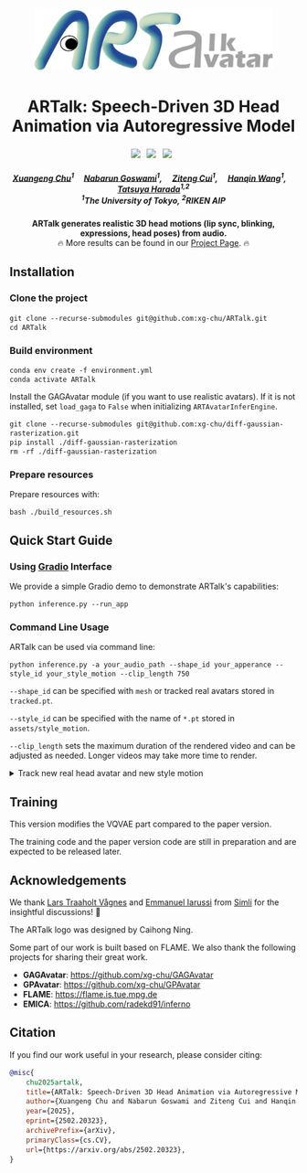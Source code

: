 <h1 align="center"><b><img src="./assets/artalk_logo.png" width="420"/></b></h1>
<h1 align="center"><b>ARTalk: Speech-Driven 3D Head Animation via Autoregressive Model</b></h1>
<h3 align="center">
    <a href='https://arxiv.org/abs/2502.20323'><img src='https://img.shields.io/badge/ArXiv-PDF-red'></a> &nbsp; 
    <a href='https://xg-chu.site/project_artalk/'><img src='https://img.shields.io/badge/Project-Page-blue'></a> &nbsp; 
    <!-- <a href='https://www.youtube.com/watch?v=9244ZgOl4Xk'><img src='https://img.shields.io/badge/Youtube-Video-red'></a> &nbsp;  -->
    <a href='https://github.com/xg-chu/GAGAvatar/'><img src='https://img.shields.io/badge/GAGAvatar-Code-purple'></a> &nbsp; 
</h3>

<h5 align="center">
    <a href="https://xg-chu.site">Xuangeng Chu</a><sup>1</sup>&emsp;
    <a href="https://naba89.github.io">Nabarun Goswami</a><sup>1</sup>,</span>&emsp;
    <a href="https://cuiziteng.github.io">Ziteng Cui</a><sup>1</sup>,</span>&emsp;
    <a href="https://openreview.net/profile?id=~Hanqin_Wang1">Hanqin Wang</a><sup>1</sup>,</span>&emsp;
    <a href="https://www.mi.t.u-tokyo.ac.jp/harada/">Tatsuya Harada</a><sup>1,2</sup>
    <br>
    <sup>1</sup>The University of Tokyo,
    <sup>2</sup>RIKEN AIP
</h5>

<div align="center"> 
    <!-- <div align="center"> 
        <b><img src="./demos/teaser.gif" alt="drawing" width="960"/></b>
    </div> -->
    <b>
        ARTalk generates realistic 3D head motions (lip sync, blinking, expressions, head poses) from audio.
    </b>
    <br>
        🔥 More results can be found in our <a href="https://xg-chu.site/project_artalk/">Project Page</a>. 🔥
</div>

<!-- ## TO DO
We are now preparing the <b>pre-trained model and quick start materials</b> and will release it within a week. -->

## Installation
### Clone the project
```
git clone --recurse-submodules git@github.com:xg-chu/ARTalk.git
cd ARTalk
```

### Build environment

```
conda env create -f environment.yml
conda activate ARTalk
```

Install the GAGAvatar module (if you want to use realistic avatars). If it is not installed, set `load_gaga` to `False` when initializing `ARTAvatarInferEngine`.

```
git clone --recurse-submodules git@github.com:xg-chu/diff-gaussian-rasterization.git
pip install ./diff-gaussian-rasterization
rm -rf ./diff-gaussian-rasterization
```

### Prepare resources
Prepare resources with:
```
bash ./build_resources.sh
```

## Quick Start Guide
### Using <a href="https://github.com/gradio-app/gradio">Gradio</a> Interface

We provide a simple Gradio demo to demonstrate ARTalk's capabilities:
```
python inference.py --run_app
```

### Command Line Usage

ARTalk can be used via command line:
```
python inference.py -a your_audio_path --shape_id your_apperance --style_id your_style_motion --clip_length 750
```
`--shape_id` can be specified with `mesh` or tracked real avatars stored in `tracked.pt`.

`--style_id` can be specified with the name of `*.pt` stored in `assets/style_motion`.

`--clip_length` sets the maximum duration of the rendered video and can be adjusted as needed. Longer videos may take more time to render.

<details>
<summary><span>Track new real head avatar and new style motion</span></summary>

The file `tracked.pt` is generated using <a href="https://github.com/xg-chu/GAGAvatar/blob/main/inference.py">`GAGAvatar/inference.py`</a>. Here I've included several examples of tracked avatars for quick testing.

The style motion is tracked with EMICA module in <a href="https://github.com/xg-chu/GAGAvatar_track">`GAGAvatar_track` </a>. Each contains `50*106` dimensional data. `50` is 2 seconds consecutive frames, `106` is `100` expression code and `6` pose code (base+jaw). Here I've included several examples of tracked style motion.
</details>

## Training

This version modifies the VQVAE part compared to the paper version.

The training code and the paper version code are still in preparation and are expected to be released later.


## Acknowledgements

We thank <a href="https://www.linkedin.com/in/lars-traaholt-vågnes-432725130/">Lars Traaholt Vågnes</a> and <a href="https://emmanueliarussi.github.io">Emmanuel Iarussi</a> from <a href="https://www.simli.com">Simli</a> for the insightful discussions! 🤗

The ARTalk logo was designed by Caihong Ning.

Some part of our work is built based on FLAME.
We also thank the following projects for sharing their great work.
- **GAGAvatar**: https://github.com/xg-chu/GAGAvatar
- **GPAvatar**: https://github.com/xg-chu/GPAvatar
- **FLAME**: https://flame.is.tue.mpg.de
- **EMICA**: https://github.com/radekd91/inferno


## Citation
If you find our work useful in your research, please consider citing:
```bibtex
@misc{
    chu2025artalk,
    title={ARTalk: Speech-Driven 3D Head Animation via Autoregressive Model}, 
    author={Xuangeng Chu and Nabarun Goswami and Ziteng Cui and Hanqin Wang and Tatsuya Harada},
    year={2025},
    eprint={2502.20323},
    archivePrefix={arXiv},
    primaryClass={cs.CV},
    url={https://arxiv.org/abs/2502.20323}, 
}
```